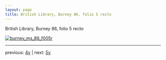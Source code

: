 ```yaml
---
layout: page
title: British Library, Burney 86, folio 5 recto
---
```


British Library, Burney 86, folio 5 recto

[![burney_ms_86_f005r](http://www.homermultitext.org/iipsrv?IIIF=/project/homer/pyramidal/deepzoom/bl/burney86imgs/v1/burney_ms_86_f005r.tif/full/800,/0/default.jpg)](http://www.homermultitext.org/ict2/?urn=urn:cite2:bl:burney86imgs.v1:burney_ms_86_f005r) 

---

previous:  [4v](../4v/) | next: [5v](../5v/)